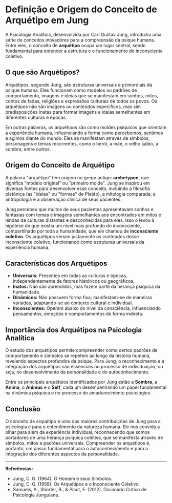 
# Definição e Origem do Conceito de Arquétipo em Jung

A Psicologia Analítica, desenvolvida por Carl Gustav Jung, introduziu uma série de conceitos inovadores para a compreensão da psique humana. Entre eles, o conceito de **arquétipo** ocupa um lugar central, sendo fundamental para entender a estrutura e o funcionamento do inconsciente coletivo.

## O que são Arquétipos?

Arquétipos, segundo Jung, são estruturas universais e primordiais da psique humana. Eles funcionam como modelos ou padrões de comportamento, imagens e ideias que se manifestam em sonhos, mitos, contos de fadas, religiões e expressões culturais de todos os povos. Os arquétipos não são imagens ou conteúdos específicos, mas sim predisposições inatas para formar imagens e ideias semelhantes em diferentes culturas e épocas.

Em outras palavras, os arquétipos são como moldes psíquicos que orientam a experiência humana, influenciando a forma como percebemos, sentimos e agimos diante do mundo. Eles se manifestam através de símbolos, personagens e temas recorrentes, como o herói, a mãe, o velho sábio, a sombra, entre outros.

## Origem do Conceito de Arquétipo

A palavra "arquétipo" tem origem no grego antigo: **archetypon**, que significa "modelo original" ou "primeiro molde". Jung se inspirou em diversas fontes para desenvolver esse conceito, incluindo a filosofia platônica (as "ideias" ou "formas" de Platão), a mitologia comparada, a antropologia e a observação clínica de seus pacientes.

Jung percebeu que muitos de seus pacientes apresentavam sonhos e fantasias com temas e imagens semelhantes aos encontrados em mitos e lendas de culturas distantes e desconhecidas para eles. Isso o levou à hipótese de que existia um nível mais profundo do inconsciente, compartilhado por toda a humanidade, que ele chamou de **inconsciente coletivo**. Os arquétipos seriam justamente os conteúdos desse inconsciente coletivo, funcionando como estruturas universais da experiência humana.

## Características dos Arquétipos

- **Universais:** Presentes em todas as culturas e épocas, independentemente de fatores históricos ou geográficos.
- **Inatos:** Não são aprendidos, mas fazem parte da herança psíquica da humanidade.
- **Dinâmicos:** Não possuem forma fixa; manifestam-se de maneiras variadas, adaptando-se ao contexto cultural e individual.
- **Inconscientes:** Operam abaixo do nível da consciência, influenciando pensamentos, emoções e comportamentos de forma indireta.

## Importância dos Arquétipos na Psicologia Analítica

O estudo dos arquétipos permite compreender como certos padrões de comportamento e símbolos se repetem ao longo da história humana, revelando aspectos profundos da psique. Para Jung, o reconhecimento e a integração dos arquétipos são essenciais no processo de individuação, ou seja, no desenvolvimento da personalidade e do autoconhecimento.

Entre os principais arquétipos identificados por Jung estão a **Sombra**, a **Anima**, o **Animus** e o **Self**, cada um desempenhando um papel fundamental na dinâmica psíquica e no processo de amadurecimento psicológico.

## Conclusão

O conceito de arquétipo é uma das maiores contribuições de Jung para a psicologia e para o entendimento da natureza humana. Ele nos convida a olhar para além da experiência individual, reconhecendo que somos portadores de uma herança psíquica coletiva, que se manifesta através de símbolos, mitos e padrões universais. Compreender os arquétipos é, portanto, um passo fundamental para o autoconhecimento e para a integração dos diferentes aspectos da personalidade.

---
**Referências:**
- Jung, C. G. (1964). O Homem e seus Símbolos.
- Jung, C. G. (1959). Os Arquétipos e o Inconsciente Coletivo.
- Samuels, A., Shorter, B., & Plaut, F. (2012). Dicionário Crítico de Psicologia Junguiana.
```
